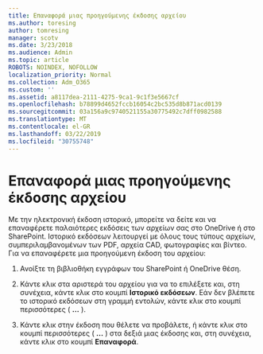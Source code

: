 ```yaml
---
title: Επαναφορά μιας προηγούμενης έκδοσης αρχείου
ms.author: toresing
author: tomresing
manager: scotv
ms.date: 3/23/2018
ms.audience: Admin
ms.topic: article
ROBOTS: NOINDEX, NOFOLLOW
localization_priority: Normal
ms.collection: Adm_O365
ms.custom: ''
ms.assetid: a8117dea-2111-4275-9ca1-9c1f3e5667cf
ms.openlocfilehash: b78899d4652fccb16054c2bc535d8b871acd0139
ms.sourcegitcommit: 03a156a9c9740521155a30775492c7dff0982588
ms.translationtype: MT
ms.contentlocale: el-GR
ms.lasthandoff: 03/22/2019
ms.locfileid: "30755748"
---
```

# <a name="restore-a-previous-file-version"></a>Επαναφορά μιας προηγούμενης έκδοσης αρχείου

Με την ηλεκτρονική έκδοση ιστορικό, μπορείτε να δείτε και να επαναφέρετε παλαιότερες εκδόσεις των αρχείων σας στο OneDrive ή στο SharePoint. Ιστορικό εκδόσεων λειτουργεί με όλους τους τύπους αρχείων, συμπεριλαμβανομένων των PDF, αρχεία CAD, φωτογραφίες και βίντεο. Για να επαναφέρετε μια προηγούμενη έκδοση του αρχείου:
  
1. Ανοίξτε τη βιβλιοθήκη εγγράφων του SharePoint ή OneDrive θέση.
    
2. Κάντε κλικ στα αριστερά του αρχείου για να το επιλέξετε και, στη συνέχεια, κάντε κλικ στο κουμπί **Ιστορικό εκδόσεων**. Εάν δεν βλέπετε το ιστορικό εκδόσεων στη γραμμή εντολών, κάντε κλικ στο κουμπί περισσότερες ( **...** ). 
    
3. Κάντε κλικ στην έκδοση που θέλετε να προβάλετε, ή κάντε κλικ στο κουμπί περισσότερες ( **...** ) στα δεξιά μιας έκδοσης και, στη συνέχεια, κάντε κλικ στο κουμπί **Επαναφορά**.
    

